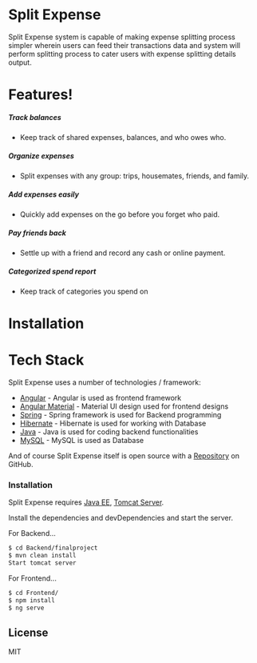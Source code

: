 # Split Expense

Split Expense system is capable of making expense splitting process simpler wherein users can feed their transactions data and system will perform splitting process to cater users with expense splitting details output. 

# Features!
##### Track balances
  - Keep track of shared expenses, balances, and who owes who.
##### Organize expenses
  - Split expenses with any group: trips, housemates, friends, and family.
##### Add expenses easily
  - Quickly add expenses on the go before you forget who paid.
##### Pay friends back
  - Settle up with a friend and record any cash or online payment.
##### Categorized spend report
  - Keep track of categories you spend on
  
# Installation

# Tech Stack

Split Expense uses a number of technologies / framework:

* [Angular] - Angular is used as frontend framework
* [Angular Material] - Material UI design used for frontend designs
* [Spring] - Spring framework is used for Backend programming
* [Hibernate] - Hibernate is used for working with Database
* [Java] - Java is used for coding backend functionalities
* [MySQL] - MySQL is used as Database

And of course Split Expense itself is open source with a [Repository] on GitHub.

### Installation

Split Expense requires [Java EE](https://www.java.com/en/), [Tomcat Server](http://tomcat.apache.org/).

Install the dependencies and devDependencies and start the server.

For Backend...
```sh
$ cd Backend/finalproject
$ mvn clean install
Start tomcat server
```

For Frontend...

```sh
$ cd Frontend/
$ npm install
$ ng serve
```


License
----

MIT


   [Angular]: <https://angular.io/>
   [Angular Material]: <https://material.angular.io/>
   [Spring]: <https://spring.io/>
   [Hibernate]: <https://hibernate.org/>
   [Java]: <https://www.java.com/en/>
   [MySQL]: <https://www.mysql.com/>
   [Repository]: <https://github.com/darshan-dedhia/splitexpense>